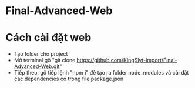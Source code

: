 # Final-Advanced-Web

# Cách cài đặt web
- Tạo folder cho project
- Mở terminal gõ "git clone https://github.com/KingSlyt-import/Final-Advanced-Web.git"
- Tiếp theo, gỡ tiếp lệnh "npm i" để tạo ra folder node_modules và cài đặt các dependencies có trong file package.json